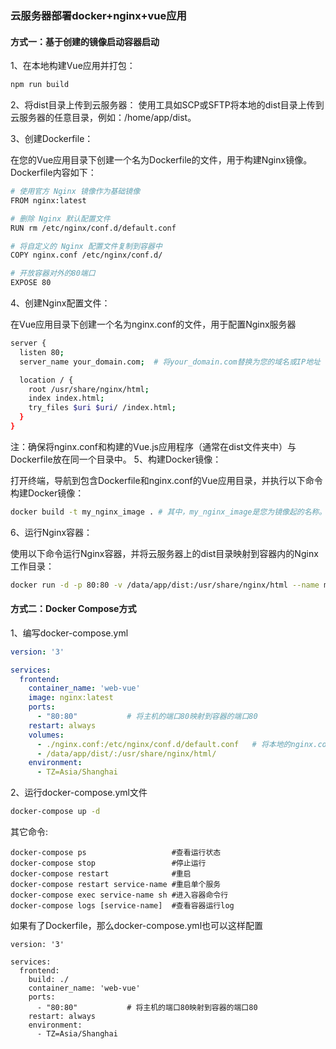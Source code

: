 ### 云服务器部署docker+nginx+vue应用

#### 方式一：基于创建的镜像启动容器启动
1、在本地构建Vue应用并打包：
```bash
npm run build
```
2、将dist目录上传到云服务器：
使用工具如SCP或SFTP将本地的dist目录上传到云服务器的任意目录，例如：/home/app/dist。

3、创建Dockerfile：

在您的Vue应用目录下创建一个名为Dockerfile的文件，用于构建Nginx镜像。Dockerfile内容如下：
```bash
# 使用官方 Nginx 镜像作为基础镜像
FROM nginx:latest

# 删除 Nginx 默认配置文件
RUN rm /etc/nginx/conf.d/default.conf

# 将自定义的 Nginx 配置文件复制到容器中
COPY nginx.conf /etc/nginx/conf.d/

# 开放容器对外的80端口
EXPOSE 80
```
4、创建Nginx配置文件：

在Vue应用目录下创建一个名为nginx.conf的文件，用于配置Nginx服务器
```bash
server {
  listen 80;
  server_name your_domain.com;  # 将your_domain.com替换为您的域名或IP地址

  location / {
    root /usr/share/nginx/html;
    index index.html;
    try_files $uri $uri/ /index.html;
  }
}
```
注：确保将nginx.conf和构建的Vue.js应用程序（通常在dist文件夹中）与Dockerfile放在同一个目录中。
5、构建Docker镜像：

打开终端，导航到包含Dockerfile和nginx.conf的Vue应用目录，并执行以下命令构建Docker镜像：
```bash
docker build -t my_nginx_image . # 其中，my_nginx_image是您为镜像起的名称。
```
6、运行Nginx容器：

使用以下命令运行Nginx容器，并将云服务器上的dist目录映射到容器内的Nginx工作目录：
```bash
docker run -d -p 80:80 -v /data/app/dist:/usr/share/nginx/html --name my_nginx_container my_nginx_image
```

#### 方式二：Docker Compose方式
1、编写docker-compose.yml
```yaml
version: '3'

services:
  frontend:
    container_name: 'web-vue'
    image: nginx:latest
    ports:
      - "80:80"           # 将主机的端口80映射到容器的端口80
    restart: always
    volumes:
      - ./nginx.conf:/etc/nginx/conf.d/default.conf   # 将本地的nginx.conf文件挂载到Nginx容器的配置目录
      - /data/app/dist/:/usr/share/nginx/html/
    environment:
      - TZ=Asia/Shanghai
```
2、运行docker-compose.yml文件
```bash
docker-compose up -d
```
其它命令:
```
docker-compose ps                   #查看运行状态
docker-compose stop                 #停止运行
docker-compose restart              #重启
docker-compose restart service-name #重启单个服务
docker-compose exec service-name sh #进入容器命令行
docker-compose logs [service-name]  #查看容器运行log
```
如果有了Dockerfile，那么docker-compose.yml也可以这样配置
```
version: '3'

services:
  frontend:
    build: ./
    container_name: 'web-vue'
    ports:
      - "80:80"           # 将主机的端口80映射到容器的端口80
    restart: always
    environment:
      - TZ=Asia/Shanghai
```
